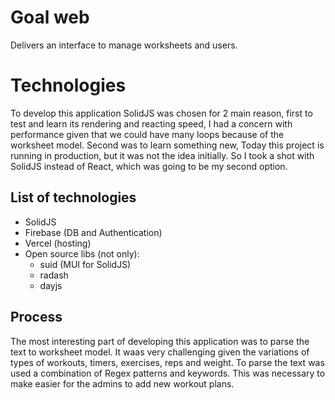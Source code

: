 # Goal web
Delivers an interface to manage worksheets and users. 

# Technologies
To develop this application SolidJS was chosen for 2 main reason, first to test and learn its rendering and reacting speed, I had a concern with performance given that we could have many loops because of the worksheet model. Second was to learn something new, Today this project is running in production, but it was not the idea initially. So I took a shot with SolidJS instead of React, which was going to be my second option.

## List of technologies
- SolidJS
- Firebase (DB and Authentication)
- Vercel (hosting)
- Open source libs (not only):
	- suid (MUI for SolidJS)
	- radash
	- dayjs
## Process

The most interesting part of developing this application was to parse the text to worksheet model. It waas very challenging given the variations of types of workouts, timers, exercises, reps and weight. To parse the text was used a combination of Regex patterns and keywords. This was necessary to make easier for the admins to add new workout plans.
